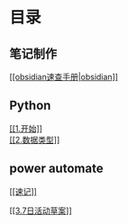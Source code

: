 # 目录

## 笔记制作
<a href="./obsidian速查手册.html">[[obsidian速查手册|obsidian]]</a>

## Python
<a href="./Python/1.开始.html">[[1.开始]]</a><br>
<a href="./Python/2.数据类型.html">[[2.数据类型]]</a>

## power automate
<a href="./Power Automate/速记.html">[[速记]]</a><br>

<a href="./3.7日活动草案.html">[[3.7日活动草案]]</a><br>
